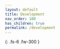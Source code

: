 ```yaml
---
layout: default
title: Development
nav_order: 100
has_children: true
permalink: /development
---
```


{: .fs-6 .fw-300 }
